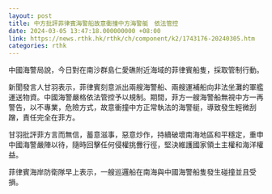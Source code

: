 ```yaml
---
layout: post
title: 中方批評菲律賓海警船故意衝撞中方海警艇　依法管控
date: 2024-03-05 13:47:18.000000000 +08:00
link: https://news.rthk.hk/rthk/ch/component/k2/1743176-20240305.htm
categories: rthk
---
```


中國海警局說，今日對在南沙群島仁愛礁附近海域的菲律賓船隻，採取管制行動。

新聞發言人甘羽表示，菲律賓刻意派出兩艘海警船、兩艘運補船向非法坐灘的軍艦運送物資。中國海警嚴格依法管控予以規制。期間，菲方一艘海警船無視中方一再警告，以不專業，危險方式，故意衝撞中方正常執法的海警艇，導致發生輕微刮蹭，責任完全在菲方。

甘羽批評菲方言而無信，蓄意滋事，惡意炒作，持續破壞南海地區和平穩定，重申中國海警嚴陣以待，隨時回擊任何侵權挑釁行徑，堅決維護國家領土主權和海洋權益。

菲律賓海岸防衛隊早上表示，一艘巡邏船在南海與中國海警船隻發生碰撞並且受損。
